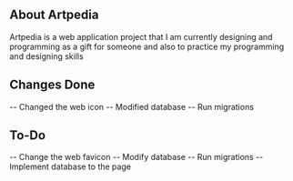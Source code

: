 ## About Artpedia

Artpedia is a web application project that I am currently designing and programming as a gift for someone and also to practice
my programming and designing skills

## Changes Done

-- Changed the web icon
-- Modified database
-- Run migrations

## To-Do

-- Change the web favicon
-- Modify database
-- Run migrations
-- Implement database to the page
